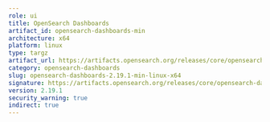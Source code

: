 ```yaml
---
role: ui
title: OpenSearch Dashboards
artifact_id: opensearch-dashboards-min
architecture: x64
platform: linux
type: targz
artifact_url: https://artifacts.opensearch.org/releases/core/opensearch-dashboards/2.19.1/opensearch-dashboards-min-2.19.1-linux-x64.tar.gz
category: opensearch-dashboards
slug: opensearch-dashboards-2.19.1-min-linux-x64
signature: https://artifacts.opensearch.org/releases/core/opensearch-dashboards/2.19.1/opensearch-dashboards-min-2.19.1-linux-x64.tar.gz.sig
version: 2.19.1
security_warning: true
indirect: true
---
```

